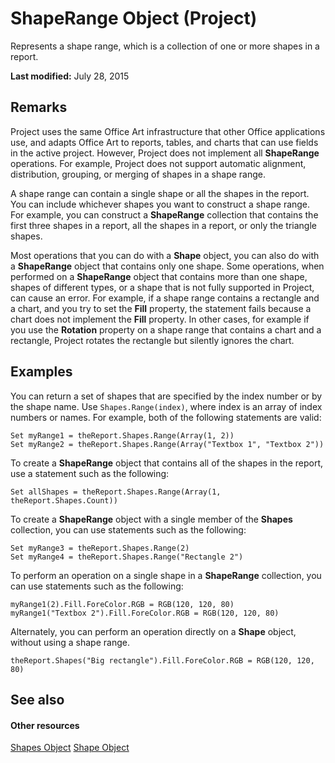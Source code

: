 
# ShapeRange Object (Project)
Represents a shape range, which is a collection of one or more shapes in a report.

 **Last modified:** July 28, 2015


## Remarks

Project uses the same Office Art infrastructure that other Office applications use, and adapts Office Art to reports, tables, and charts that can use fields in the active project. However, Project does not implement all  **ShapeRange** operations. For example, Project does not support automatic alignment, distribution, grouping, or merging of shapes in a shape range.

A shape range can contain a single shape or all the shapes in the report. You can include whichever shapes you want to construct a shape range. For example, you can construct a  **ShapeRange** collection that contains the first three shapes in a report, all the shapes in a report, or only the triangle shapes.

Most operations that you can do with a  **Shape** object, you can also do with a **ShapeRange** object that contains only one shape. Some operations, when performed on a **ShapeRange** object that contains more than one shape, shapes of different types, or a shape that is not fully supported in Project, can cause an error. For example, if a shape range contains a rectangle and a chart, and you try to set the **Fill** property, the statement fails because a chart does not implement the **Fill** property. In other cases, for example if you use the **Rotation** property on a shape range that contains a chart and a rectangle, Project rotates the rectangle but silently ignores the chart.


## Examples

You can return a set of shapes that are specified by the index number or by the shape name. Use  `Shapes.Range(index)`, where index is an array of index numbers or names. For example, both of the following statements are valid:


```
Set myRange1 = theReport.Shapes.Range(Array(1, 2))
Set myRange2 = theReport.Shapes.Range(Array("Textbox 1", "Textbox 2"))
```

To create a  **ShapeRange** object that contains all of the shapes in the report, use a statement such as the following:




```
Set allShapes = theReport.Shapes.Range(Array(1, theReport.Shapes.Count))
```

To create a  **ShapeRange** object with a single member of the **Shapes** collection, you can use statements such as the following:




```
Set myRange3 = theReport.Shapes.Range(2)
Set myRange4 = theReport.Shapes.Range("Rectangle 2")
```

To perform an operation on a single shape in a  **ShapeRange** collection, you can use statements such as the following:




```
myRange1(2).Fill.ForeColor.RGB = RGB(120, 120, 80)
myRange1("Textbox 2").Fill.ForeColor.RGB = RGB(120, 120, 80)
```

Alternately, you can perform an operation directly on a  **Shape** object, without using a shape range.




```
theReport.Shapes("Big rectangle").Fill.ForeColor.RGB = RGB(120, 120, 80)
```


## See also


#### Other resources


 [Shapes Object](6e42040c-dd5a-de4c-afa8-f9e33d1e5054.md)
 [Shape Object](d2b32bcd-5595-a4a7-9772-feb25fd0103a.md)
